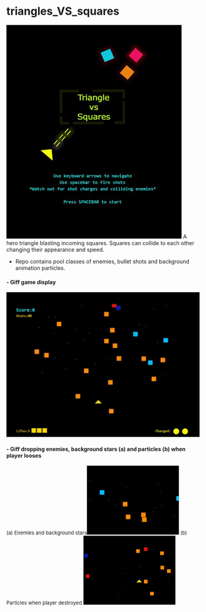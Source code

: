 # triangles_VS_squares
<img src="https://github.com/athangk/triangles_VS_squares/blob/main/game_snip_logo.JPG">
A hero triangle blasting incoming squares.
Squares can collide to each other changing their appearance and speed.

* Repo contains pool classes of enemies, bullet shots and background animation particles.

#### - Giff game display

<p float=left>
<img src="https://github.com/athangk/triangles_VS_squares/blob/main/full_game_giff.gif" width="640">
  </p>


#### - Giff dropping enemies, background stars (a) and particles (b) when player looses 

<p float=left>
  <span> <font size="2">(a) Enemies and background stars</font></span><img src="https://github.com/athangk/triangles_VS_squares/blob/main/background_dot_maker_giff.gif" width="240">
<span><font size="2">(b) Particles when player destroyed </font></span><img src="https://github.com/athangk/triangles_VS_squares/blob/main/Part%231_2.gif" width="240">
  </p>
